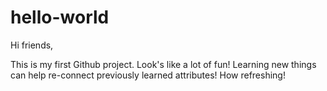 # hello-world
Hi friends,

This is my first Github project. Look's like a lot of fun!
Learning new things can help re-connect previously learned attributes!
How refreshing!
